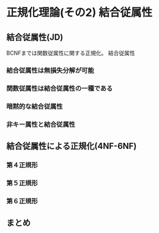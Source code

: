 # 正規化理論(その2) 結合従属性

## 結合従属性(JD)
BCNFまでは関数従属性に関する正規化。
結合従属性
### 結合従属性は無損失分解が可能
### 関数従属性は結合従属性の一種である
### 暗黙的な結合従属性
### 非キー属性と結合従属性

## 結合従属性による正規化(4NF-6NF)
### 第４正規形
### 第５正規形
### 第６正規形

## まとめ